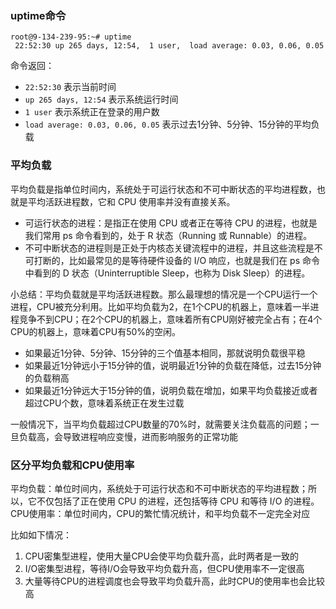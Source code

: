 
### uptime命令
```shell
root@9-134-239-95:~# uptime
 22:52:30 up 265 days, 12:54,  1 user,  load average: 0.03, 0.06, 0.05
```
命令返回：
- `22:52:30`  表示当前时间
- `up 265 days, 12:54`  表示系统运行时间
- `1 user`  表示系统正在登录的用户数
- `load average: 0.03, 0.06, 0.05`  表示过去1分钟、5分钟、15分钟的平均负载

### 平均负载
平均负载是指单位时间内，系统处于可运行状态和不可中断状态的平均进程数，也就是平均活跃进程数，它和 CPU 使用率并没有直接关系。
- 可运行状态的进程：是指正在使用 CPU 或者正在等待 CPU 的进程，也就是我们常用 ps 命令看到的，处于 R 状态（Running 或 Runnable）的进程。
- 不可中断状态的进程则是正处于内核态关键流程中的进程，并且这些流程是不可打断的，比如最常见的是等待硬件设备的 I/O 响应，也就是我们在 ps 命令中看到的 D 状态（Uninterruptible Sleep，也称为 Disk Sleep）的进程。

小总结：平均负载就是平均活跃进程数。那么最理想的情况是一个CPU运行一个进程，CPU被充分利用。比如平均负载为2，在1个CPU的机器上，意味着一半进程竞争不到CPU；在2个CPU的机器上，意味着所有CPU刚好被完全占有；在4个CPU的机器上，意味着CPU有50%的空闲。
- 如果最近1分钟、5分钟、15分钟的三个值基本相同，那就说明负载很平稳
- 如果最近1分钟远小于15分钟的值，说明最近1分钟的负载在降低，过去15分钟的负载稍高
- 如果最近1分钟远大于15分钟的值，说明负载在增加，如果平均负载接近或者超过CPU个数，意味着系统正在发生过载

一般情况下，当平均负载超过CPU数量的70%时，就需要关注负载高的问题；一旦负载高，会导致进程响应变慢，进而影响服务的正常功能

### 区分平均负载和CPU使用率
平均负载：单位时间内，系统处于可运行状态和不可中断状态的平均进程数；所以，它不仅包括了正在使用 CPU 的进程，还包括等待 CPU 和等待 I/O 的进程。
CPU使用率：单位时间内，CPU的繁忙情况统计，和平均负载不一定完全对应

比如如下情况：
1. CPU密集型进程，使用大量CPU会使平均负载升高，此时两者是一致的
2. I/O密集型进程，等待I/O会导致平均负载升高，但CPU使用率不一定很高
3. 大量等待CPU的进程调度也会导致平均负载升高，此时CPU的使用率也会比较高

